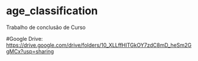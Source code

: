 # age_classification
 Trabalho de conclusão de Curso 


#Google Drive:
https://drive.google.com/drive/folders/10_XLLffHITGkOY7zdC8mD_heSm2GgMCx?usp=sharing
